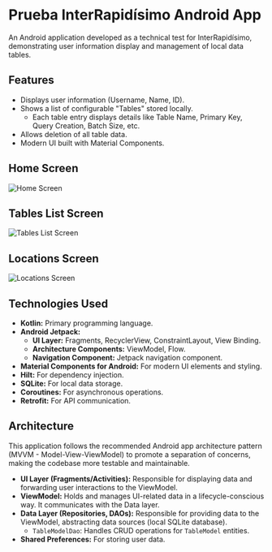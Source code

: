 # Prueba InterRapidísimo Android App

An Android application developed as a technical test for InterRapidísimo, demonstrating user information display and management of local data tables.

## Features

*   Displays user information (Username, Name, ID).
*   Shows a list of configurable "Tables" stored locally.
    *   Each table entry displays details like Table Name, Primary Key, Query Creation, Batch Size, etc.
*   Allows deletion of all table data.
*   Modern UI built with Material Components.

## Home Screen

![Home Screen](./assets/home_screen_photo.png)

## Tables List Screen

![Tables List Screen](./assets/tables_screen_photo.png)

## Locations Screen

![Locations Screen](./assets/locations_screen_photo.png)

## Technologies Used

*   **Kotlin:** Primary programming language.
*   **Android Jetpack:**
    *   **UI Layer:** Fragments, RecyclerView, ConstraintLayout, View Binding.
    *   **Architecture Components:** ViewModel, Flow.
    *   **Navigation Component:** Jetpack navigation component.
*   **Material Components for Android:** For modern UI elements and styling.
*   **Hilt:** For dependency injection.
*   **SQLite:** For local data storage.
*   **Coroutines:** For asynchronous operations.
*   **Retrofit:** For API communication.

## Architecture

This application follows the recommended Android app architecture pattern (MVVM - Model-View-ViewModel) to promote a separation of concerns, making the codebase more testable and maintainable.

*   **UI Layer (Fragments/Activities):** Responsible for displaying data and forwarding user interactions to the ViewModel.
*   **ViewModel:** Holds and manages UI-related data in a lifecycle-conscious way. It communicates with the Data layer.
*   **Data Layer (Repositories, DAOs):** Responsible for providing data to the ViewModel, abstracting data sources (local SQLite database).
    *   `TableModelDao`: Handles CRUD operations for `TableModel` entities.
*   **Shared Preferences:** For storing user data.
